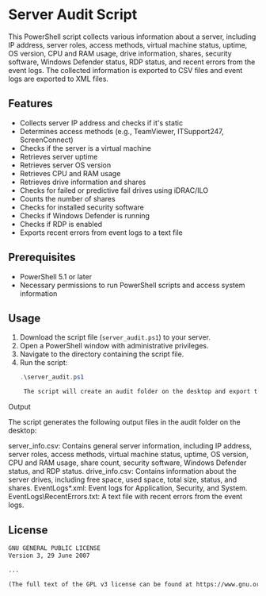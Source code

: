# Server Audit Script

This PowerShell script collects various information about a server, including IP address, server roles, access methods, virtual machine status, uptime, OS version, CPU and RAM usage, drive information, shares, security software, Windows Defender status, RDP status, and recent errors from the event logs. The collected information is exported to CSV files and event logs are exported to XML files.

## Features

- Collects server IP address and checks if it's static
- Determines access methods (e.g., TeamViewer, ITSupport247, ScreenConnect)
- Checks if the server is a virtual machine
- Retrieves server uptime
- Retrieves server OS version
- Retrieves CPU and RAM usage
- Retrieves drive information and shares
- Checks for failed or predictive fail drives using iDRAC/ILO
- Counts the number of shares
- Checks for installed security software
- Checks if Windows Defender is running
- Checks if RDP is enabled
- Exports recent errors from event logs to a text file

## Prerequisites

- PowerShell 5.1 or later
- Necessary permissions to run PowerShell scripts and access system information

## Usage

1. Download the script file (`server_audit.ps1`) to your server.
2. Open a PowerShell window with administrative privileges.
3. Navigate to the directory containing the script file.
4. Run the script:
   ```powershell
   .\server_audit.ps1

    The script will create an audit folder on the desktop and export the collected information to this folder.

Output

The script generates the following output files in the audit folder on the desktop:

   server_info.csv: Contains general server information, including IP address, server roles, access methods, virtual machine status, uptime, OS version, CPU and RAM usage, share count, security software, Windows Defender status, and RDP status.
   drive_info.csv: Contains information about the server drives, including free space, used space, total size, status, and shares.
   EventLogs\*.xml: Event logs for Application, Security, and System.
   EventLogs\RecentErrors.txt: A text file with recent errors from the event logs.



##  License

```markdown
GNU GENERAL PUBLIC LICENSE
Version 3, 29 June 2007

...

(The full text of the GPL v3 license can be found at https://www.gnu.org/licenses/gpl-3.0.txt)
